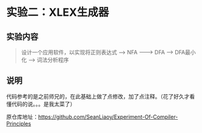 #  实验二：XLEX生成器

## 实验内容

> 设计一个应用软件，以实现将正则表达式 --> NFA ---> DFA --> DFA最小化 --> 词法分析程序

## 说明

代码参考的是之前师兄的，在此基础上做了点修改，加了点注释。（花了好久才看懂代码的说。。。是我太菜了）

原仓库地址：https://github.com/SeanLiaoy/Experiment-Of-Compiler-Principles

